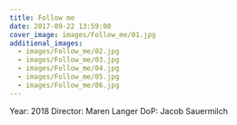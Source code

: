 ```yaml
---
title: Follow me
date: 2017-09-22 13:59:00
cover_image: images/Follow_me/01.jpg
additional_images:
  - images/Follow_me/02.jpg
  - images/Follow_me/03.jpg
  - images/Follow_me/04.jpg
  - images/Follow_me/05.jpg
  - images/Follow_me/06.jpg
---
```


Year: 2018
Director: Maren Langer
DoP: Jacob Sauermilch
